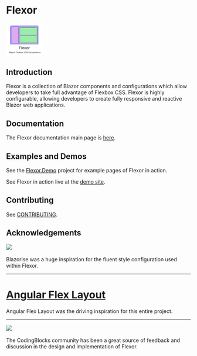 # Flexor
<img alt="Flexor Icon" src="Documentation/Flexor.Docgen/images/flexor_logo.png" width=20%>

## Introduction
Flexor is a collection of Blazor components and configurations which allow developers to take full advantage of Flexbox CSS.  Flexor is highly configurable, allowing developers to create fully responsive and reactive Blazor web applications.

## Documentation
The Flexor documentation main page is [here]().

## Examples and Demos
See the [Flexor.Demo](https://github.com/DerekChasse/Flexor/Tests/Flexor.Demo) project for example pages of Flexor in action.

See Flexor in action live at the [demo site](http://flexor.azurewebsites.net).

## Contributing
See [CONTRIBUTING](CONTRIBUTING.md).

## Acknowledgements
[<img src ="https://github.com/stsrki/Blazorise/blob/master/docs/assets/images/blazorise.png?raw=true">]([https://github.com/stsrki/Blazorise)

Blazorise was a huge inspiration for the fluent style configuration used within Flexor.
___  
# [**Angular Flex Layout**](https://github.com/angular/flex-layout)

Angular Flex Layout was the driving inspiration for this entire project.
___
[<img src="https://www.codingblocks.net/wp-content/uploads/dynamik-gen/theme/images/cb-wide-400x72.png">](https://www.codingblocks.net/about/) 

The CodingBlocks community has been a great source of feedback and discussion in the design and implementation of Flexor.
  